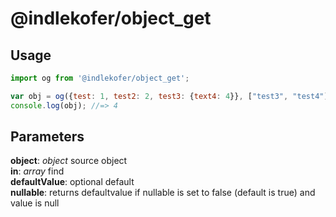 # @indlekofer/object_get

## Usage

```js
import og from '@indlekofer/object_get';
```

```js
var obj = og({test: 1, test2: 2, test3: {text4: 4}}, ["test3", "test4"]);
console.log(obj); //=> 4
```

## Parameters

  **object**: *object* source object  
  **in**: *array* find   
  **defaultValue**: optional default  
  **nullable**: returns defaultvalue if nullable is set to false (default is true) and value is null  
